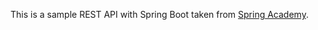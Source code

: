 This is a sample REST API with Spring Boot taken from [Spring Academy](https://spring.academy/courses/building-a-rest-api-with-spring-boot).